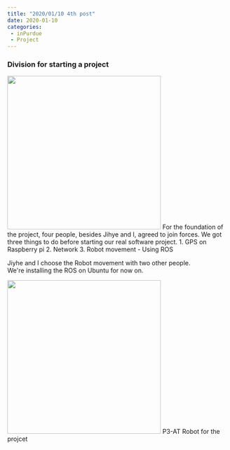```yaml
---
title: "2020/01/10 4th post"
date: 2020-01-10 
categories: 
 - inPurdue
 - Project
--- 
```

### Division for starting a project  
 <img width="350" src="https://user-images.githubusercontent.com/28749734/72158917-4cc90500-3389-11ea-9a39-340d0801dd09.jpg">  
For the foundation of the project, four people, besides Jihye and I, agreed to join forces.  
We got three things to do before starting our real software project.  
1.	GPS on Raspberry pi
2.	Network
3.	Robot movement - Using ROS

Jiyhe and I choose the Robot movement with two other people.  
We're installing the ROS on Ubuntu for now on.

<img width="350" src="https://user-images.githubusercontent.com/28749734/72438787-9479d300-3773-11ea-87bd-0e9d830a0e0d.jpg">  
P3-AT Robot for the projcet

